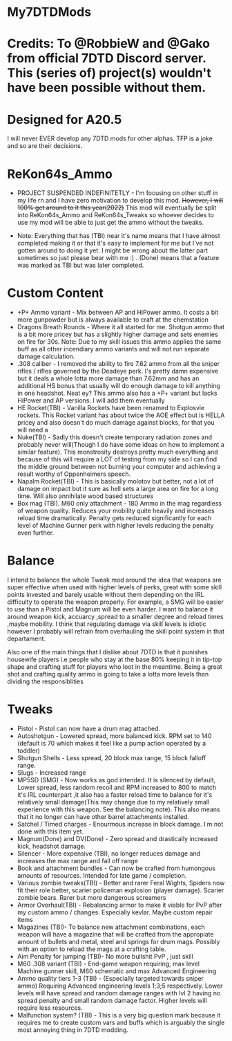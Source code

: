 # My7DTDMods

# Credits: To @RobbieW and @Gako from official 7DTD Discord server. This (series of) project(s) wouldn't have been possible without them.
# Designed for A20.5
I will never EVER develop any 7DTD mods for other alphas. TFP is a joke and so are their decisions.
# ReKon64s_Ammo
- PROJECT SUSPENDED INDEFINITETLY - I'm focusing on other stuff in my life rn and I have zero motivation to develop this mod.
~~However, I will 100% get around to it this year(2022)~~
This mod will eventually be split into ReKon64s_Ammo and ReKon64s_Tweaks so whoever decides to use my mod will be able to just get the ammo without the tweaks.

- Note: Everything that has (TBI) near it's name means that I have almost completed making it or that it's easy to implement for me but I've not gotten around to doing it yet. I might be wrong about the latter part sometimes so just please bear with me :) . (Done) means that a feature was marked as TBI but was later completed.
# Custom Content
- +P+ Ammo variant - Mix between AP and HiPower ammo. It costs a bit more gunpowder but is always available to craft at the chemstation
- Dragons Breath Rounds - Where it all started for me. Shotgun ammo that is a bit more pricey but has a slightly higher damage and sets enemies on fire for 30s. 
Note: Due to my skill issues this ammo applies the same buff as all other incendiary ammo variants and will not run separate damage calculation.
- .308 caliber - I removed the ability to fire 7.62 ammo from all the sniper rifles / rifles governed by the Deadeye perk.
I's pretty damn expensive but it deals a whole lotta more damage than 7.62mm and has an additional HS bonus that usually will do enough damage to kill anything in one headshot. Neat ey? This ammo also has a +P+ variant but lacks HiPower and AP versions. I will add them eventually
- HE Rocket(TBI) -  Vanilla Rockets have been renamed to Explosvie rockets. This Rocket variant has about twice the AOE effect but is HELLA pricey and also doesn't do much damage against blocks, for that you will need a 
- Nuke(TBI) - Sadly this doesn't create temporary radiation zones and probably never will(Though I do have some ideas on how to implement a similar feature). This monstrosity destroys pretty much everything and because of this will require a LOT of testing from my side so I can find the middle ground between not burning your computer and achieving a result worthy of Oppenheimers speech.
- Napalm Rocket(TBI) - This is basically molotov but better, not a lot of damage on impact but it sure as hell sets a large area on fire for a long time. Will also annihilate wood based structures
- Box mag (TBI). M60 only attachment - 180 Ammo in the mag regardless of weapon quality. Reduces your mobility quite heavily and increases reload time dramatically.
Penalty gets reduced significantly for each level of Machine Gunner perk with higher levels reducing the penalty even further. 

# Balance 
I intend to balance the whole Tweak mod around the idea that weapons are super effective when used with higher levels of perks, great with some skill points invested and barely usable without them depending on the IRL difficulty to operate the weapon properly. For example, a SMG will be easier to use than a Pistol and Magnum will be even harder. I want to balance it around weapon kick, accuarcy ,spread to a smaller degree and reload times ,maybe mobility. I think that regulating damage via skill levels is idiotic however I probably will refrain from overhauling the skill point system in that departament.

Also one of the main things that I dislike about 7DTD is that it punishes housewife players i.e people who stay at the base 80% keeping it in tip-top shape and crafting stuff for players who loot in the meantime. Being a great shot and crafting quality ammo is going to take a lotta more levels than dividing the responsiblities

# Tweaks
- Pistol - Pistol can now have a drum mag attached.
- Autoshotgun - Lowered spread, more balanced kick. RPM set to 140 (default is 70 which makes it feel like a pump action operated by a toddler)
- Shotgun Shells - Less spread, 20 block max range, 15 block falloff range.
- Slugs - Increased range
- MP5SD (SMG) - Now works as god intended. It is silenced by default, Lower spread, less random recoil and RPM increased to 800 to match it's IRL counterpart ,it also has a faster reload time to balance for it's relatively small damage(This may change due to my relatively small experience with this weapon. See the balancing note). This also means that it no longer can have other barrel attachments installed.
- Satchel / Timed charges - Enourmous increase in block damage. I m not done with this item yet.
- Magnum(Done) and DV(Done) - Zero spread and drastically increased kick, headshot damage.
- Silencer - More expensive (TBI), no longer reduces damage and increases the max range and fall off range
- Book and attachment bundles - Can now be crafted from humongous amounts of resources. Intended for late game / completion.
- Various zombie tweaks(TBI) - Better and rarer Feral Wights, Spiders now fit their role better, scarier policeman explosion (player damage). Scarier zombie bears. Rarer but more dangerous screamers
- Armor Overhaul(TBI) - Rebalancing armor to make it viable for PvP after my custom ammo / changes. Especially kevlar. Maybe custom repair items
- Magazines (TBI)- To balance new attachment combinations, each weapon will have a magazine that will be crafted from the appropiate amount of bullets and metal, steel and springs for drum mags. Possibly with an option to reload the mags at a crafting table.
- Aim Penalty for jumping (TBI)- No more bullshit PvP , just skill
- M60 .308 variant (TBI) - End-game weapon requiring, max level Machine gunner skill, M60 schematic and max Advanced Engineering
- Ammo quality tiers 1-3 (TBI) - (Especially targeted towards sniper ammo) Requiring Advanced engineering levels 1;3;5 respectively. Lower levels will have spread and random damage ranges with lvl 2 having no spread penalty and small random damage factor. Higher levels will require less resources.
- Malfunction system? (TBI) - This is a very big question mark because it requires me to create custom vars and buffs which is arguably the single most annoying thing in 7DTD modding.

